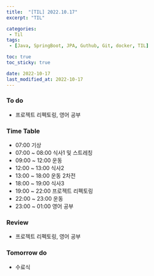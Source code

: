 ```yaml
---
title:  "[TIL] 2022.10.17"
excerpt: "TIL"

categories:
 - Til
tags:
 - [Java, SpringBoot, JPA, Guthub, Git, docker, TIL]

toc: true
toc_sticky: true

date: 2022-10-17
last_modified_at: 2022-10-17
---
```


### To do
- 프로젝트 리펙토링, 영어 공부

### Time Table
- 07:00 기상
- 07:00 ~ 08:00 식사1 및 스트레칭
- 09:00 ~ 12:00 운동   
- 12:00 ~ 13:00 식사2
- 13:00 ~ 18:00 운동 2차전
- 18:00 ~ 19:00 식사3
- 19:00 ~ 22:00 프로젝트 리펙토링
- 22:00 ~ 23:00 운동
- 23:00 ~ 01:00 영어 공부


### Review
- 프로젝트 리펙토링, 영어 공부

### Tomorrow do
- 수료식